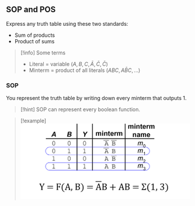 ## SOP and POS

Express any truth table using these two standards:
- Sum of products
- Product of sums

> [!info] Some terms
> - Literal = variable ($A, B, C, \bar{A}, \bar{C}, \bar{C}$)
> - Minterm = product of all literals ($ABC, A\bar{B}C, ...$)


### SOP

You represent the truth table by writing down every minterm that outputs 1.

> [!hint]
> SOP can represent every boolean function.

> [!example]
> ![](../z_images/Pasted%20image%2020241215120628.png)
